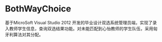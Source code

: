 # BothWayChoice
基于MicroSoft Visual Studio 2012 开发的毕业设计双选系统管理员端，实现了录入教师学生信息，查询双选结果功能。对未能匹配到心怡教师的学生队伍，采用匈牙利算法对其分配。
